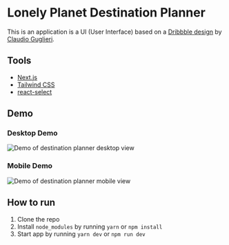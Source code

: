 # Lonely Planet Destination Planner

This is an application is a UI (User Interface) based on a [Dribbble design](https://dribbble.com/shots/3244008-Lonely-Planet-HP-Destination-Selector) by [Claudio Guglieri](https://dribbble.com/claudioguglieri).

## Tools

* [Next.js](https://nextjs.org/)
* [Tailwind CSS](https://tailwindcss.com/)
* [react-select](https://react-select.com/home)

## Demo

### Desktop Demo

![Demo of destination planner desktop view](desktop-demo.gif)

### Mobile Demo

![Demo of destination planner mobile view](mobile-demo.gif)

## How to run

1. Clone the repo
2. Install `node_modules` by running `yarn` or `npm install`
3. Start app by running `yarn dev` or `npm run dev`
